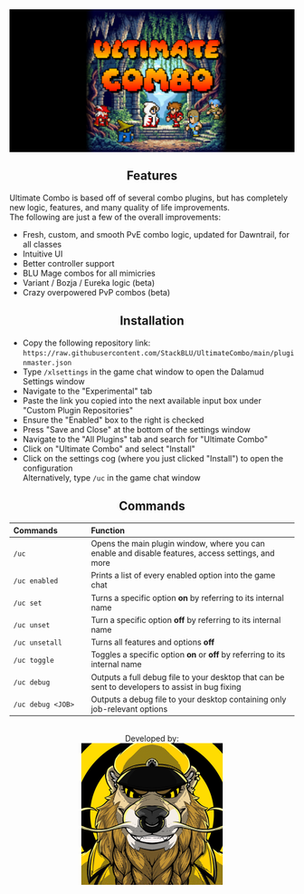 <img src="/images/logoWide.png" width="800px" align="center">

<h2 align="center">Features</h2>

Ultimate Combo is based off of several combo plugins, but has completely new logic, features, and many quality of life improvements.<br>
The following are just a few of the overall improvements:
* Fresh, custom, and smooth PvE combo logic, updated for Dawntrail, for all classes
* Intuitive UI
* Better controller support
* BLU Mage combos for all mimicries
* Variant / Bozja / Eureka logic (beta)
* Crazy overpowered PvP combos (beta)

<h2 align="center">Installation</h2>

* Copy the following repository link: <br>
`https://raw.githubusercontent.com/StackBLU/UltimateCombo/main/pluginmaster.json`
* Type `/xlsettings` in the game chat window to open the Dalamud Settings window
* Navigate to the "Experimental" tab
* Paste the link you copied into the next available input box under "Custom Plugin Repositories"
* Ensure the "Enabled" box to the right is checked
* Press "Save and Close" at the bottom of the settings window
* Navigate to the "All Plugins" tab and search for "Ultimate Combo"
* Click on "Ultimate Combo" and select "Install"
* Click on the settings cog (where you just clicked "Install") to open the configuration<br>
  Alternatively, type `/uc` in the game chat window

<h2 align="center">Commands</h2>

| **Commands**&nbsp;&nbsp;&nbsp;&nbsp;&nbsp;&nbsp;&nbsp;&nbsp;&nbsp;&nbsp;&nbsp;&nbsp; | **Function** |
| :-- | :-- |
| `/uc`| Opens the main plugin window, where you can enable and disable features, access settings, and more|
| `/uc enabled`| Prints a list of every enabled option into the game chat|
| `/uc set`| Turns a specific option **on** by referring to its internal name|
| `/uc unset`| Turn a specific option **off** by referring to its internal name|
| `/uc unsetall`| Turns all features and options **off**|
| `/uc toggle`| Toggles a specific option **on** or **off** by referring to its internal name|
| `/uc debug`| Outputs a full debug file to your desktop that can be sent to developers to assist in bug fixing|
| `/uc debug <JOB>`| Outputs a debug file to your desktop containing only job-relevant options|

<p align="center"><br>
  Developed by:<br>
  <a href="https://github.com/StackBLU"><img align="center" src="/images/stack.gif" width="250"</img></a>
</p>